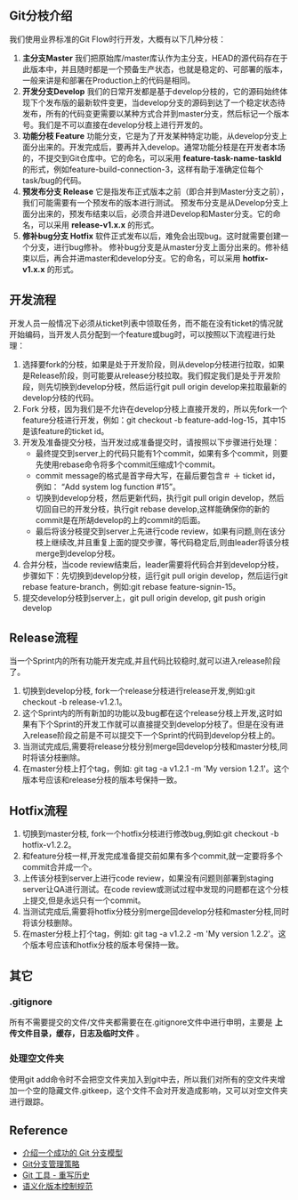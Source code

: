 ## Git分枝介绍
我们使用业界标准的Git Flow时行开发，大概有以下几种分枝：

1. **主分支Master**
我们把原始库/master库认作为主分支，HEAD的源代码存在于此版本中，并且随时都是一个预备生产状态，也就是稳定的、可部署的版本，一般来讲是和部署在Production上的代码是相同。
2. **开发分支Develop** 
我们的日常开发都是基于develop分枝的，它的源码始终体现下个发布版的最新软件变更，当develop分支的源码到达了一个稳定状态待发布，所有的代码变更需要以某种方式合并到master分支，然后标记一个版本号。我们是不可以直接在develop分枝上进行开发的。
3. **功能分枝 Feature** 
功能分支，它是为了开发某种特定功能，从develop分支上面分出来的。开发完成后，要再并入develop。通常功能分枝是在开发者本场的，不提交到Git仓库中。它的命名，可以采用 **feature-task-name-taskId** 的形式，例如feature-build-connection-3，这样有助于准确定位每个task/bug的代码。
4. **预发布分支 Release** 
它是指发布正式版本之前（即合并到Master分支之前），我们可能需要有一个预发布的版本进行测试。
预发布分支是从Develop分支上面分出来的，预发布结束以后，必须合并进Develop和Master分支。它的命名，可以采用 **release-v1.x.x** 的形式。
5. **修补bug分支 Hotfix** 
软件正式发布以后，难免会出现bug。这时就需要创建一个分支，进行bug修补。
修补bug分支是从master分支上面分出来的。修补结束以后，再合并进master和develop分支。它的命名，可以采用 **hotfix-v1.x.x** 的形式。

## 开发流程
开发人员一般情况下必须从ticket列表中领取任务，而不能在没有ticket的情况就开始编码，当开发人员分配到一个feature或bug时，可以按照以下流程进行处理：

1. 选择要fork的分枝，如果是处于开发阶段，则从develop分枝进行拉取，如果是Release阶段，则可能要从release分枝拉取。我们假定我们是处于开发阶段，则先切换到develop分枝，然后运行git pull origin develop来拉取最新的develop分枝的代码。
2. Fork 分枝，因为我们是不允许在develop分枝上直接开发的，所以先fork一个feature分枝进行开发，例如：git checkout -b feature-add-log-15，其中15是该feature的ticket id。
3. 开发及准备提交分枝，当开发过成准备提交时，请按照以下步骤进行处理：
    * 最终提交到server上的代码只能有1个commit，如果有多个commit，则要先使用rebase命令将多个commit压缩成1个commit。
    * commit message的格式是首字母大写，在最后要包含＃ ＋ ticket id， 例如： “Add system log function #15”。
    * 切换到develop分枝，然后更新代码，执行git pull origin develop，然后切回自已的开发分枝，执行git rebase develop,这样能确保你的新的commit是在所胡develop的上的commit的后面。
    * 最后将该分枝提交到server上先进行code review，如果有问题,则在该分枝上继续改,并且重复上面的提交步骤，等代码稳定后,则由leader将该分枝merge到develop分枝。
4. 合并分枝，当code review结束后，leader需要将代码合并到develop分枝，步骤如下：先切换到develop分枝，运行git pull origin develop，然后运行git rebase feature-branch，例如:git rebase feature-signin-15。
5. 提交develop分枝到server上，git pull origin develop, git push origin develop

## Release流程
当一个Sprint内的所有功能开发完成,并且代码比较稳时,就可以进入release阶段了。

1. 切换到develop分枝, fork一个release分枝进行release开发,例如:git checkout -b release-v1.2.1。
2. 这个Sprint内的所有新加的功能以及bug都在这个release分枝上开发,这时如果有下个Sprint的开发工作就可以直接提交到develop分枝了。但是在没有进入release阶段之前是不可以提交下一个Sprint的代码到develop分枝上的。
2. 当测试完成后,需要将release分枝分别merge回develop分枝和master分枝,同时将该分枝删除。
3. 在master分枝上打个tag，例如: git tag -a v1.2.1 -m 'My version 1.2.1'。这个版本号应该和release分枝的版本号保持一致。

## Hotfix流程
1. 切换到master分枝, fork一个hotfix分枝进行修改bug,例如:git checkout -b hotfix-v1.2.2。
2. 和feature分枝一样,开发完成准备提交前如果有多个commit,就一定要将多个commit合并成一个。
3. 上传该分枝到server上进行code review，如果没有问题则部署到staging server让QA进行测试。在code review或测试过程中发现的问题都在这个分枝上提交,但是永远只有一个commit。
4. 当测试完成后,需要将hotfix分枝分别merge回develop分枝和master分枝,同时将该分枝删除。
5. 在master分枝上打个tag，例如: git tag -a v1.2.2 -m 'My version 1.2.2'。这个版本号应该和hotfix分枝的版本号保持一致。

## 其它
### .gitignore
所有不需要提交的文件/文件夹都需要在在.gitignore文件中进行申明，主要是 **上传文件目录，缓存，日志及临时文件** 。

### 处理空文件夹
使用git add命令时不会把空文件夹加入到git中去，所以我们对所有的空文件夹增加一个空的隐藏文件.gitkeep，这个文件不会对开发造成影响，又可以对空文件夹进行跟踪。

## Reference

* [介绍一个成功的 Git 分支模型](http://www.oschina.net/translate/a-successful-git-branching-model) 
* [Git分支管理策略](http://www.ruanyifeng.com/blog/2012/07/git.html)
* [Git 工具 - 重写历史](http://git-scm.com/book/zh/v1/Git-%E5%B7%A5%E5%85%B7-%E9%87%8D%E5%86%99%E5%8E%86%E5%8F%B2)
* [语义化版本控制规范](http://semver.org/lang/zh-CN/)
